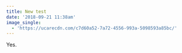 ```yaml
---
title: New test
date: '2018-09-21 11:38am'
image_single:
  - 'https://ucarecdn.com/c7d60a52-7a72-4556-993a-5098593a85bc/'
---
```

Yes.
